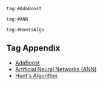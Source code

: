 

```query
tag:#AdaBoost
```

```query
tag:#ANN
```

```query
tag:#HuntsAlgo
```


## Tag Appendix

- [AdaBoost](obsidian://search?query=tag%3AAdaBoost)
- [Artificial Neural Networks (ANN)](obsidian://search?query=tag%3AANN)
- [Hunt's Algorithm](obsidian://search?query=tag%3AHuntsAlgo)
